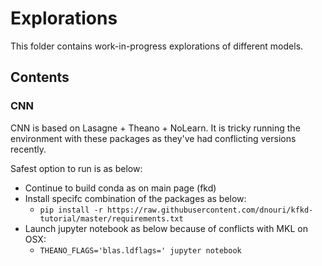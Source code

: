 # Explorations

This folder contains work-in-progress explorations of different models.

## Contents

### CNN

CNN is based on Lasagne + Theano + NoLearn. It is tricky running the environment with these packages as they've had conflicting versions recently. 

Safest option to run is as below:

* Continue to build conda as on main page (fkd)
* Install specifc combination of the packages as below:
	* ```pip install -r https://raw.githubusercontent.com/dnouri/kfkd-tutorial/master/requirements.txt```
* Launch jupyter notebook as below because of conflicts with MKL on OSX:
	* ```THEANO_FLAGS='blas.ldflags=' jupyter notebook```

